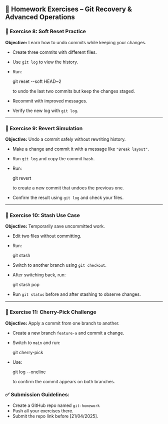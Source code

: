 ## 📝 Homework Exercises – Git Recovery & Advanced Operations

### 📌 Exercise 8: Soft Reset Practice

**Objective:** Learn how to undo commits while keeping your changes.

- Create three commits with different files.
- Use `git log` to view the history.
- Run:
  
  git reset --soft HEAD~2
  
  to undo the last two commits but keep the changes staged.
- Recommit with improved messages.
- Verify the new log with `git log`.

---

### 📌 Exercise 9: Revert Simulation

**Objective:** Undo a commit safely without rewriting history.

- Make a change and commit it with a message like `"Break layout"`.
- Run `git log` and copy the commit hash.
- Run:
  
  git revert <commit-hash>
  
  to create a new commit that undoes the previous one.
- Confirm the result using `git log` and check your files.

---

### 📌 Exercise 10: Stash Use Case

**Objective:** Temporarily save uncommitted work.

- Edit two files without committing.
- Run:
  
  git stash
  
- Switch to another branch using `git checkout`.
- After switching back, run:
  
  git stash pop
  
- Run `git status` before and after stashing to observe changes.

---

### 📌 Exercise 11: Cherry-Pick Challenge

**Objective:** Apply a commit from one branch to another.

- Create a new branch `feature-a` and commit a change.
- Switch to `main` and run:
  
  git cherry-pick <commit-hash>
  
- Use:
  
  git log --oneline
  
  to confirm the commit appears on both branches.
  
### ✅ Submission Guidelines:

- Create a GitHub repo named `git-homework`
- Push all your exercises there.
- Submit the repo link before [21/04/2025].
